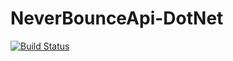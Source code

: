# NeverBounceApi-DotNet

[![Build Status](https://travis-ci.org/NeverBounce/NeverBounceApi-DotNet.svg?branch=master)](https://travis-ci.org/NeverBounce/NeverBounceApi-DotNet)
